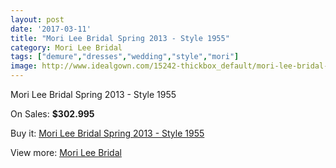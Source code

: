 ```yaml
---
layout: post
date: '2017-03-11'
title: "Mori Lee Bridal Spring 2013 - Style 1955"
category: Mori Lee Bridal
tags: ["demure","dresses","wedding","style","mori"]
image: http://www.idealgown.com/15242-thickbox_default/mori-lee-bridal-spring-2013-style-1955.jpg
---
```

Mori Lee Bridal Spring 2013 - Style 1955

On Sales: **$302.995**
<a href="https://www.idealgown.com/en/mori-lee-bridal/6103-mori-lee-bridal-spring-2013-style-1955.html"><amp-img layout="responsive" width="600" height="600" src="//www.idealgown.com/15242-thickbox_default/mori-lee-bridal-spring-2013-style-1955.jpg" alt="Mori Lee Bridal Spring 2013 - Style 1955 0" /></a>
<a href="https://www.idealgown.com/en/mori-lee-bridal/6103-mori-lee-bridal-spring-2013-style-1955.html"><amp-img layout="responsive" width="600" height="600" src="//www.idealgown.com/15245-thickbox_default/mori-lee-bridal-spring-2013-style-1955.jpg" alt="Mori Lee Bridal Spring 2013 - Style 1955 1" /></a>
<a href="https://www.idealgown.com/en/mori-lee-bridal/6103-mori-lee-bridal-spring-2013-style-1955.html"><amp-img layout="responsive" width="600" height="600" src="//www.idealgown.com/15244-thickbox_default/mori-lee-bridal-spring-2013-style-1955.jpg" alt="Mori Lee Bridal Spring 2013 - Style 1955 2" /></a>
<a href="https://www.idealgown.com/en/mori-lee-bridal/6103-mori-lee-bridal-spring-2013-style-1955.html"><amp-img layout="responsive" width="600" height="600" src="//www.idealgown.com/15243-thickbox_default/mori-lee-bridal-spring-2013-style-1955.jpg" alt="Mori Lee Bridal Spring 2013 - Style 1955 3" /></a>

Buy it: [Mori Lee Bridal Spring 2013 - Style 1955](https://www.idealgown.com/en/mori-lee-bridal/6103-mori-lee-bridal-spring-2013-style-1955.html "Mori Lee Bridal Spring 2013 - Style 1955")

View more: [Mori Lee Bridal](https://www.idealgown.com/en/90-mori-lee-bridal "Mori Lee Bridal")